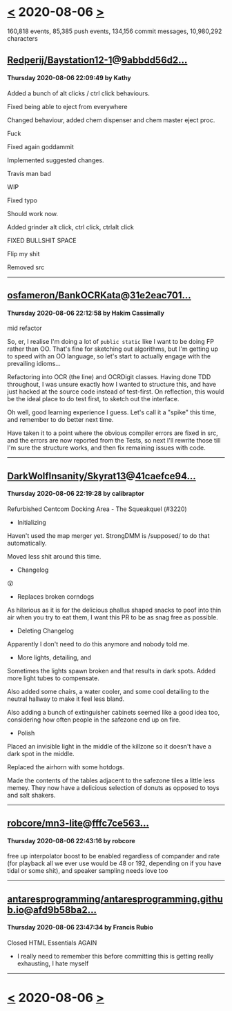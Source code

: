 # [<](2020-08-05.md) 2020-08-06 [>](2020-08-07.md)

160,818 events, 85,385 push events, 134,156 commit messages, 10,980,292 characters


## [Redperij/Baystation12-1](https://github.com/Redperij/Baystation12-1)@[9abbdd56d2...](https://github.com/Redperij/Baystation12-1/commit/9abbdd56d27efa66cc88b35cf20ad9425f72dbc7)
#### Thursday 2020-08-06 22:09:49 by Kathy

Added a bunch of alt clicks / ctrl click behaviours.


Fixed being able to eject from everywhere


Changed behaviour, added chem dispenser and chem master eject proc.


Fuck


Fixed again goddammit


Implemented suggested changes.


Travis man bad


WIP


Fixed typo


Should work now.


Added grinder alt click, ctrl click, ctrlalt click


FIXED BULLSHIT SPACE


Flip my shit


Removed src

---
## [osfameron/BankOCRKata](https://github.com/osfameron/BankOCRKata)@[31e2eac701...](https://github.com/osfameron/BankOCRKata/commit/31e2eac701bdfabf204412816c622804ca250773)
#### Thursday 2020-08-06 22:12:58 by Hakim Cassimally

mid refactor

So, er, I realise I'm doing a lot of `public static` like I want to be
doing FP rather than OO. That's fine for sketching out algorithms, but
I'm getting up to speed with an OO language, so let's start to actually
engage with the prevailing idioms...

Refactoring into OCR (the line) and OCRDigit classes.
Having done TDD throughout, I was unsure exactly how I wanted to
structure this, and have just hacked at the source code instead of
test-first. On reflection, this would be the ideal place to do test
first, to sketch out the interface.

Oh well, good learning experience I guess. Let's call it a "spike" this
time, and remember to do better next time.

Have taken it to a point where the obvious compiler errors are fixed in
src, and the errors are now reported from the Tests, so next I'll
rewrite those till I'm sure the structure works, and then fix remaining
issues with code.

---
## [DarkWolfInsanity/Skyrat13](https://github.com/DarkWolfInsanity/Skyrat13)@[41caefce94...](https://github.com/DarkWolfInsanity/Skyrat13/commit/41caefce94b257eaf691a12806a75cdea7618c06)
#### Thursday 2020-08-06 22:19:28 by calibraptor

Refurbished Centcom Docking Area - The Squeakquel (#3220)

* Initializing

Haven't used the map merger yet. StrongDMM is /supposed/ to do that automatically.

Moved less shit around this time.

* Changelog

:astonished:

* Replaces broken corndogs

As hilarious as it is for the delicious phallus shaped snacks to poof into thin air when you try to eat them, I want this PR to be as snag free as possible.

* Deleting Changelog

Apparently I don't need to do this anymore and nobody told me.

* More lights, detailing, and

Sometimes the lights spawn broken and that results in dark spots. Added more light tubes to compensate.

Also added some chairs, a water cooler, and some cool detailing to the neutral hallway to make it feel less bland.

Also adding a bunch of extinguisher cabinets seemed like a good idea too, considering how often people in the safezone end up on fire.

* Polish

Placed an invisible light in the middle of the killzone so it doesn't have a dark spot in the middle.

Replaced the airhorn with some hotdogs.

Made the contents of the tables adjacent to the safezone tiles a little less memey. They now have a delicious selection of donuts as opposed to toys and salt shakers.

---
## [robcore/mn3-lite](https://github.com/robcore/mn3-lite)@[fffc7ce563...](https://github.com/robcore/mn3-lite/commit/fffc7ce563d33f932ae51307fd5b294b402530f9)
#### Thursday 2020-08-06 22:43:16 by robcore

free up interpolator boost to be enabled regardless of compander and rate (for playback all we ever use would be 48 or 192, depending on if you have tidal or some shit), and speaker sampling needs love too

---
## [antaresprogramming/antaresprogramming.github.io](https://github.com/antaresprogramming/antaresprogramming.github.io)@[afd9b58ba2...](https://github.com/antaresprogramming/antaresprogramming.github.io/commit/afd9b58ba2f9c00d2cc0baf4e23189f4a15374ed)
#### Thursday 2020-08-06 23:47:34 by Francis Rubio

Closed HTML Essentials AGAIN
- I really need to remember this before committing this is getting really exhausting, I hate myself

---

# [<](2020-08-05.md) 2020-08-06 [>](2020-08-07.md)

